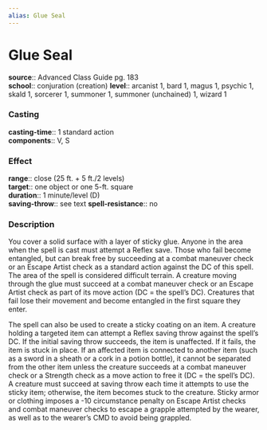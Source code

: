 ```yaml
---
alias: Glue Seal
---
```


# Glue Seal 

**source**:: Advanced Class Guide pg. 183  
**school**:: conjuration (creation)
**level**:: arcanist 1, bard 1, magus 1, psychic 1, skald 1, sorcerer 1, summoner 1, summoner (unchained) 1, wizard 1

### Casting 

**casting-time**:: 1 standard action  
**components**:: V, S

### Effect 

**range**:: close (25 ft. + 5 ft./2 levels)  
**target**:: one object or one 5-ft. square  
**duration**:: 1 minute/level (D)  
**saving-throw**:: see text
**spell-resistance**:: no

### Description 

You cover a solid surface with a layer of sticky glue. Anyone in the area when the spell is cast must attempt a Reflex save. Those who fail become entangled, but can break free by succeeding at a combat maneuver check or an Escape Artist check as a standard action against the DC of this spell. The area of the spell is considered difficult terrain. A creature moving through the glue must succeed at a combat maneuver check or an Escape Artist check as part of its move action (DC = the spell’s DC). Creatures that fail lose their movement and become entangled in the first square they enter.  
  
The spell can also be used to create a sticky coating on an item. A creature holding a targeted item can attempt a Reflex saving throw against the spell’s DC. If the initial saving throw succeeds, the item is unaffected. If it fails, the item is stuck in place. If an affected item is connected to another item (such as a sword in a sheath or a cork in a potion bottle), it cannot be separated from the other item unless the creature succeeds at a combat maneuver check or a Strength check as a move action to free it (DC = the spell’s DC). A creature must succeed at saving throw each time it attempts to use the sticky item; otherwise, the item becomes stuck to the creature. Sticky armor or clothing imposes a -10 circumstance penalty on Escape Artist checks and combat maneuver checks to escape a grapple attempted by the wearer, as well as to the wearer’s CMD to avoid being grappled.
